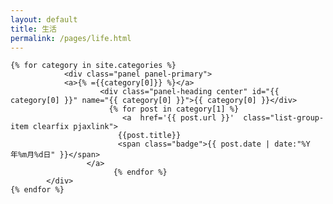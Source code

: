 ```yaml
---
layout: default
title: 生活
permalink: /pages/life.html
---
```

<div class="home">

	{% for category in site.categories %} 
	      		<div class="panel panel-primary">
				<a>{% ={{category[0]}} %}</a>
	        			<div class="panel-heading center" id="{{ category[0] }}" name="{{ category[0] }}">{{ category[0] }}</div>
			              {% for post in category[1] %}
			                 <a  href='{{ post.url }}'  class="list-group-item clearfix pjaxlink">
				            {{post.title}}
				            <span class="badge">{{ post.date | date:"%Y年%m月%d日" }}</span>
				     </a>
			               {% endfor %}
			</div>
	{% endfor %}
	
</div>